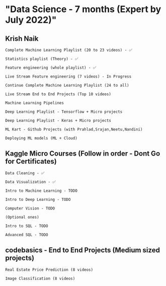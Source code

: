 # "Data Science - 7 months (Expert by July 2022)"

## Krish Naik

    Complete Machine Learning Playlist (20 to 23 videos) - ✅

    Statistics playlist (Theory) - ✅

    Feature engineering (whole playlist) - ✅

    Live Stream Feature engineering (7 videos) - In Progress
    
    Continue Complete Machine Learning Playlist (24 to all)

    Live Stream End to End Projects (Top 10 videos)

    Machine Learning Pipelines

    Deep Learning Playlist - Tensorflow + Micro projects

    Deep Learning Playlist - Keras + Micro projects

    ML Kart - Github Projects (with Prahlad,Srajan,Neetu,Nandini)

    Deploying ML models (ML + Cloud)

## Kaggle Micro Courses (Follow in order - Dont Go for Certificates)

    Data Cleaning - ✅

    Data Visualization - ✅

    Intro to Machine Learning - TODO

    Intro to Deep Learning - TODO

    Computer Vision - TODO

    (Optional ones)

    Intro to SQL - TODO

    Advanced SQL - TODO

## codebasics - End to End Projects (Medium sized projects)

    Real Estate Price Prediction (8 videos)

    Image Classification (8 videos)
